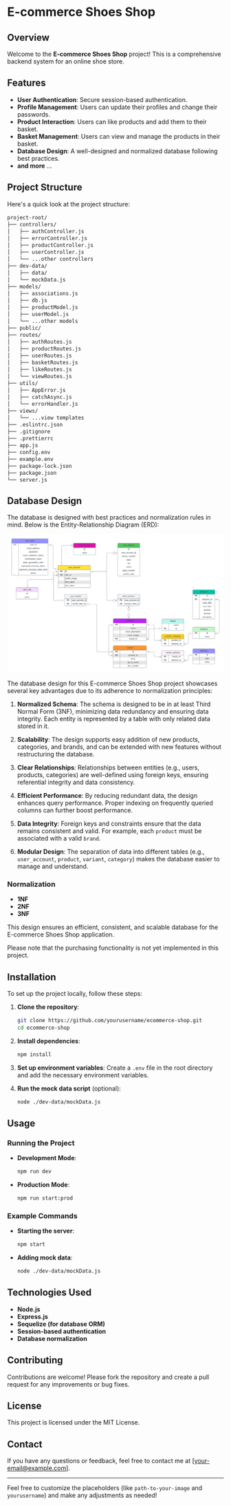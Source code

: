 # E-commerce Shoes Shop

## Overview

Welcome to the **E-commerce Shoes Shop** project! This is a comprehensive backend system for an online shoe store.

## Features

- **User Authentication**: Secure session-based authentication.
- **Profile Management**: Users can update their profiles and change their passwords.
- **Product Interaction**: Users can like products and add them to their basket.
- **Basket Management**: Users can view and manage the products in their basket.
- **Database Design**: A well-designed and normalized database following best practices.
- **and more** ...

## Project Structure

Here's a quick look at the project structure:

```plaintext
project-root/
├── controllers/
│   ├── authController.js
│   ├── errorController.js
│   ├── productController.js
│   ├── userController.js
│   └── ...other controllers
├── dev-data/
│   ├── data/
│   └── mockData.js
├── models/
│   ├── associations.js
│   ├── db.js
│   ├── productModel.js
│   ├── userModel.js
│   └── ...other models
├── public/
├── routes/
│   ├── authRoutes.js
│   ├── productRoutes.js
│   ├── userRoutes.js
│   ├── basketRoutes.js
│   ├── likeRoutes.js
│   └── viewRoutes.js
├── utils/
│   ├── AppError.js
│   ├── catchAsync.js
│   └── errorHandler.js
├── views/
│   └── ...view templates
├── .eslintrc.json
├── .gitignore
├── .prettierrc
├── app.js
├── config.env
├── example.env
├── package-lock.json
├── package.json
└── server.js
```

## Database Design

The database is designed with best practices and normalization rules in mind. Below is the Entity-Relationship Diagram (ERD):

![Database ER Diagram](<Database%20ER%20diagram%20(crow's%20foot)%20(13).png>)

The database design for this E-commerce Shoes Shop project showcases several key advantages due to its adherence to normalization principles:

1. **Normalized Schema**: The schema is designed to be in at least Third Normal Form (3NF), minimizing data redundancy and ensuring data integrity. Each entity is represented by a table with only related data stored in it.

2. **Scalability**: The design supports easy addition of new products, categories, and brands, and can be extended with new features without restructuring the database.

3. **Clear Relationships**: Relationships between entities (e.g., users, products, categories) are well-defined using foreign keys, ensuring referential integrity and data consistency.

4. **Efficient Performance**: By reducing redundant data, the design enhances query performance. Proper indexing on frequently queried columns can further boost performance.

5. **Data Integrity**: Foreign keys and constraints ensure that the data remains consistent and valid. For example, each `product` must be associated with a valid `brand`.

6. **Modular Design**: The separation of data into different tables (e.g., `user_account`, `product`, `variant`, `category`) makes the database easier to manage and understand.

### Normalization

- **1NF**
- **2NF**
- **3NF**

This design ensures an efficient, consistent, and scalable database for the E-commerce Shoes Shop application.

Please note that the purchasing functionality is not yet implemented in this project.

## Installation

To set up the project locally, follow these steps:

1. **Clone the repository**:

   ```bash
   git clone https://github.com/yourusername/ecommerce-shop.git
   cd ecommerce-shop
   ```

2. **Install dependencies**:

   ```bash
   npm install
   ```

3. **Set up environment variables**: Create a `.env` file in the root directory and add the necessary environment variables.

4. **Run the mock data script** (optional):
   ```bash
   node ./dev-data/mockData.js
   ```

## Usage

### Running the Project

- **Development Mode**:

  ```bash
  npm run dev
  ```

- **Production Mode**:
  ```bash
  npm run start:prod
  ```

### Example Commands

- **Starting the server**:

  ```bash
  npm start
  ```

- **Adding mock data**:
  ```bash
  node ./dev-data/mockData.js
  ```

## Technologies Used

- **Node.js**
- **Express.js**
- **Sequelize (for database ORM)**
- **Session-based authentication**
- **Database normalization**

## Contributing

Contributions are welcome! Please fork the repository and create a pull request for any improvements or bug fixes.

## License

This project is licensed under the MIT License.

## Contact

If you have any questions or feedback, feel free to contact me at [your-email@example.com].

---

Feel free to customize the placeholders (like `path-to-your-image` and `yourusername`) and make any adjustments as needed!
